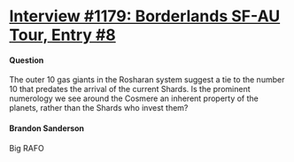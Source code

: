 # [Interview #1179: Borderlands SF-AU Tour, Entry #8](https://www.theoryland.com/intvmain.php?i=1179#8)

#### Question

The outer 10 gas giants in the Rosharan system suggest a tie to the number 10 that predates the arrival of the current Shards. Is the prominent numerology we see around the Cosmere an inherent property of the planets, rather than the Shards who invest them?

#### Brandon Sanderson

Big RAFO

